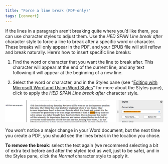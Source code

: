 ```yaml
---
title: "Force a line break (PDF-only)"
tags: [convert]
---
```

 
<html><body><section data-type="chapter" class="hsecchapter" data-hederis-type="hsecchapter" id="force-line-break" data-pi-attrs="id: force-line-break; data-tags: convert;" role="doc-chapter" data-tags="convert" data-author-name=" " data-book-title=" " title="Force a line break (PDF-only)"><p class="hblkp" data-hederis-type="hblkp" id="p174xpUgy">If the lines in a paragraph aren&#8217;t breaking quite where you&#8217;d like them, you can use character styles to adjust them. Use the <em data-hederis-type="hspanem" id="pfotY6s34">HED SPAN Line break after</em> character style to force a line to break after a specific word or character. These breaks will only appear in the PDF, and your EPUB file will still reflow and break naturally. Here&#8217;s how to insert specific line breaks: </p><ol class="hwprnumlist" data-hederis-type="hwprnumlist" id="ptvDBPcwI"><li class="hblkoli" data-hederis-type="hblkoli" id="liCzrihQRV"><p class="hblkoli" data-hederis-type="hblklip" id="p9TyiBBm4">Find the word or character that you want the line to break after. This character will appear at the end of the current line, and any text following it will appear at the beginning of a new line.</p></li><li class="hblkoli" data-hederis-type="hblkoli" id="ligrtkjJmk"><p class="hblkoli" data-hederis-type="hblklip" id="pk24ExIHc">Select the word or character, and in the Styles pane (see &#8220;<a href="{% link _docs/fine-tune-styles.md %}" data-hederis-type="hspana" id="pO3tEY3iu"><span class="Hyperlink" data-hederis-type="hspnspan" id="p4ZWf6xYf">Editing with Microsoft Word and Using Word Styles</span></a>&#8221; for more about the Styles pane), click to apply the <em class="hspanem" data-hederis-type="hspanem" id="pp6V4ceKB">HED SPAN Line break after </em>character style<em class="hspanem" data-hederis-type="hspanem" id="pwdqB1jYo">.</em></p></li></ol><img data-hederis-type="hblkimg" class="hblkimg" id="pM4JG1r83" src="/images/forcelinebr.png" data-img-src="/images/forcelinebr.png"/><p class="hblkp" data-hederis-type="hblkp" id="p8OJFcDO5">You won&#8217;t notice a major change in your Word document, but the next time you create a PDF, you should see the lines break in the location you chose.</p><p class="hblkp" data-hederis-type="hblkp" id="pvL2gTPxc"><strong data-hederis-type="hspanstrong" id="pkobHNxT1">To remove the break</strong>: select the text again (we recommend selecting a bit of extra text before and after the styled text as well, just to be safe), and in the Styles pane, click the <em class="hspanem" data-hederis-type="hspanem" id="pP0SMuk8D">Normal</em> character style to apply it.</p></section></body></html>

